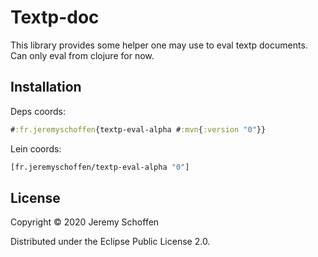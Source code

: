

# Textp-doc
This library provides some helper one may use to eval textp documents. Can only eval from clojure for now.

## Installation
Deps coords:
```clojure
#:fr.jeremyschoffen{textp-eval-alpha #:mvn{:version "0"}}
```
Lein coords:
```clojure
[fr.jeremyschoffen/textp-eval-alpha "0"]
```

## License

Copyright &copy; 2020 Jeremy Schoffen

Distributed under the Eclipse Public License 2.0.